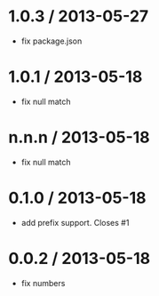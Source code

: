 
1.0.3 / 2013-05-27 
==================

 * fix package.json

1.0.1 / 2013-05-18 
==================

 * fix null match

n.n.n / 2013-05-18 
==================

 * fix null match

0.1.0 / 2013-05-18 
==================

 * add prefix support. Closes #1

0.0.2 / 2013-05-18 
==================

 * fix numbers
